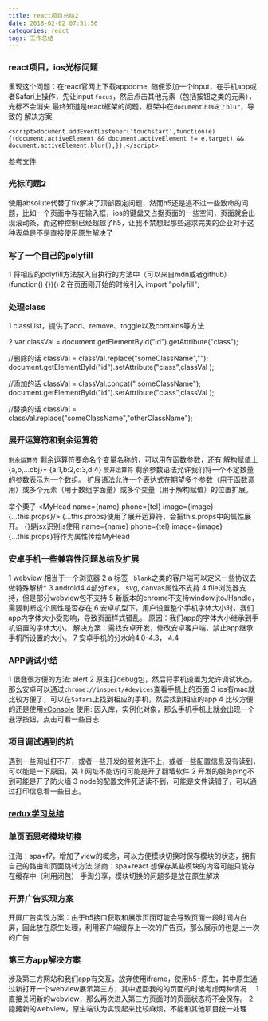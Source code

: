 ```yaml
---
title: react项目总结2
date: 2018-02-02 07:51:56
categories: react
tags: 工作总结
---
```


### react项目，ios光标问题
  重现这个问题：在react官网上下载appdome, 随便添加一个input，在手机app或者Safari上操作，先让input `focus`，然后点击其他元素（包括按钮之类的元素），光标不会消失
  最终知道是react框架的问题，框架中在`document上绑定了blur`，导致的
  解决方案
  ```
  <script>document.addEventListener('touchstart',function(e){(document.activeElement && document.activeElement != e.target) && document.activeElement.blur();});</script>
  ```
  [参考文件](https://developer.apple.com/library/content/documentation/AppleApplications/Reference/SafariWebContent/HandlingEvents/HandlingEvents.html )

### 光标问题2
  使用absolute代替了fix解决了顶部固定问题，然而h5还是逃不过一些致命的问题，比如一个页面中存在输入框，ios的键盘又占据页面的一些空间，页面就会出现滚动条，而这种控制已经超越了h5，让我不禁想起那些追求完美的企业对于这种表单是不是直接使用原生解决了

### 写了一个自己的polyfill
  1 将相应的polyfill方法放入自执行的方法中（可以来自mdn或者github）(function() {})()
  2 在页面刚开始的时候引入 import "polyfill";

### 处理class
  1 classList，提供了add、remove、toggle以及contains等方法

  2
  var classVal = document.getElementById("id").getAttribute("class");

  //删除的话
  classVal = classVal.replace("someClassName","");
  document.getElementById("id").setAttribute("class",classVal );

  //添加的话
  classVal = classVal.concat(" someClassName");
  document.getElementById("id").setAttribute("class",classVal );

  //替换的话
  classVal = classVal.replace("someClassName","otherClassName");

### 展开运算符和剩余运算符
  `剩余运算符`
  剩余运算符要命名个变量名称的，可以用在函数参数，还有 解构赋值上{a,b,...obj}= {a:1,b:2,c:3,d:4}
  `展开运算符`
  剩余参数语法允许我们将一个不定数量的参数表示为一个数组。
  扩展语法允许一个表达式在期望多个参数（用于函数调用）或多个元素（用于数组字面量）或多个变量（用于解构赋值）的位置扩展。

  举个栗子
  <MyHead name={name} phone={tel} image={image} {...this.props}/>
  {...this.props}使用了展开运算符，会把this.props中的属性展开。
  {}是jsx识别js使用
  name={name} phone={tel} image={image} {...this.props}将作为属性传给MyHead

### 安卓手机一些兼容性问题总结及扩展
  1 webview 相当于一个浏览器
  2 a 标签 `_blank`之类的客户端可以定义一些协议去做特殊解析*
  3 android4.4部分flex， svg, canvas属性不支持
  4 file浏览器支持，但是部分webview包不支持
  5 新版本的chrome不支持window.jtoJHandle，需要判断这个属性是否存在
  6 安卓机型下，用户设置整个手机字体大小时，我们app内字体大小受影响，导致页面样式错乱。
  原因：我们app的字体大小继承到手机设置的字体大小。
  解决方案：需找安卓开发，修改安卓客户端，禁止app继承手机所设置的大小。
  7 安卓手机的分水岭4.0-4.3， 4.4
### APP调试小结
  1 很蠢很方便的方法: alert
  2 原生打debug包，然后将手机设置为允许调试状态，那么安卓可以通过`chrome://inspect/#devices`查看手机上的页面
  3 ios有mac就比较方便了，可以在`Safari`上找到相应的手机，然后找到相应的app
  4 比较方便的还是使用[vConsole](https://www.npmjs.com/package/vconsole)
  使用: 因入库，实例化对象，那么手机手机上就会出现一个悬浮按钮，点击可看一些日志

### 项目调试遇到的坑
  遇到一些网址打不开，或者一些开发的服务连不上，或者一些配置信息没有读到，可以能是一下原因，哭
  1 网址不能访问可能是开了翻墙软件
  2 开发的服务ping不到可能是开了防火墙
  3 node的配置文件死活读不到，可能是文件读错了，可以通过打印信息看一些日志。

### [redux学习总结](https://lvsally.github.io/2018/02/01/redux/)

### 单页面思考模块切换
  江海：spa+f7，增加了view的概念，可以方便模块切换时保存模块的状态，拥有自己的路由和页面跳转方法
  浙商：spa+react 想保存某些模块的内容可能只能存在缓存中（利用闭包）
  手淘分享，模块切换的问题多是放在原生解决

### 开屏广告实现方案
  开屏广告实现方案：由于h5接口获取和展示页面可能会导致页面一段时间内白屏，因此放在原生处理，利用客户端缓存上一次的广告页，那么展示的也是上一次的广告

### 第三方app解决方案
  涉及第三方网站和我们app有交互，放弃使用iframe，使用h5+原生，其中原生通过新打开一个webview展示第三方，其中返回我的的页面的时候考虑两种情况： 1 直接关闭新的webview，那么再次进入第三方页面时的页面状态将不会保存。 2 隐藏新的webview，原生端认为实现起来比较麻烦，不能和其他项目统一处理
